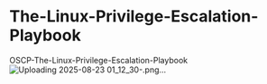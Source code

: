 # The-Linux-Privilege-Escalation-Playbook
OSCP-The-Linux-Privilege-Escalation-Playbook
![Uploading 2025-08-23 01_12_30-.png…]()
